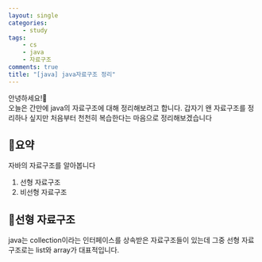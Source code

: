 ```yaml
---
layout: single
categories:
    - study
tags:
    - cs
    - java
    - 자료구조
comments: true
title: "[java] java자료구조 정리"
---
```


안녕하세요!👋<br>
오늘은 간만에 java의 자료구조에 대해 정리해보려고 합니다. 갑자기 왠 자료구조를 정리하나 싶지만 처음부터 천천히 복습한다는 마음으로 정리해보겠습니다<br>

## 🙏요약
자바의 자료구조를 알아봅니다<br>

1. 선형 자료구조
2. 비선형 자료구조

## 📝선형 자료구조

java는 collection이라는 인터페이스를 상속받은 자료구조들이 있는데 그중 선형 자료구조로는 list와 array가 대표적입니다.<br>


